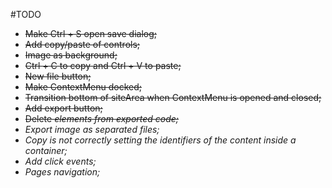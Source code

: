 #TODO
- ~~Make Ctrl + S open save dialog;~~
- ~~Add copy/paste of controls;~~
- ~~Image as background;~~
- ~~Ctrl + C to copy and Ctrl + V to paste;~~
- ~~New file button;~~
- ~~Make ContextMenu docked;~~
- ~~Transition bottom of siteArea when ContextMenu is opened and closed;~~
- ~~Add export button;~~
- ~~Delete <i> elements from exported code;~~
- Export image as separated files;
- Copy is not correctly setting the identifiers of the content inside a container;
- Add click events;
- Pages navigation;
